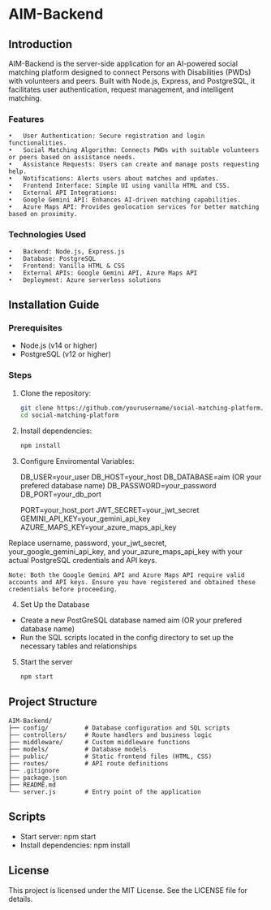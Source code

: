 # AIM-Backend

## Introduction 

AIM-Backend is the server-side application for an AI-powered social matching platform designed to connect Persons with Disabilities (PWDs) with volunteers and peers. Built with Node.js, Express, and PostgreSQL, it facilitates user authentication, request management, and intelligent matching.


### Features

	•	User Authentication: Secure registration and login functionalities.
	•	Social Matching Algorithm: Connects PWDs with suitable volunteers or peers based on assistance needs.
	•	Assistance Requests: Users can create and manage posts requesting help.
	•	Notifications: Alerts users about matches and updates.
	•	Frontend Interface: Simple UI using vanilla HTML and CSS.
	•	External API Integrations:
	•	Google Gemini API: Enhances AI-driven matching capabilities.
	•	Azure Maps API: Provides geolocation services for better matching based on proximity.

### Technologies Used
	•	Backend: Node.js, Express.js
	•	Database: PostgreSQL
	•	Frontend: Vanilla HTML & CSS
	•	External APIs: Google Gemini API, Azure Maps API
	•	Deployment: Azure serverless solutions ￼

## Installation Guide


### Prerequisites

- Node.js (v14 or higher)
- PostgreSQL (v12 or higher)

### Steps

1. Clone the repository:

   ```bash
   git clone https://github.com/yourusername/social-matching-platform.git
   cd social-matching-platform

2.	Install dependencies:

    ```bash
    npm install

3.	Configure Enviromental Variables:

    DB_USER=your_user
    DB_HOST=your_host
    DB_DATABASE=aim (OR your prefered database name)
    DB_PASSWORD=your_password
    DB_PORT=your_db_port

    PORT=your_host_port
    JWT_SECRET=your_jwt_secret
    GEMINI_API_KEY=your_gemini_api_key
    AZURE_MAPS_KEY=your_azure_maps_api_key

Replace username, password, your_jwt_secret, your_google_gemini_api_key, and your_azure_maps_api_key with your actual PostgreSQL credentials and API keys.

    Note: Both the Google Gemini API and Azure Maps API require valid accounts and API keys. Ensure you have registered and obtained these credentials before proceeding.

4. Set Up the Database

- Create a new PostGreSQL database named aim (OR your prefered database name)
- Run the SQL scripts located in the config directory to set up the necessary tables and relationships

5. Start the server

    ```bash
    npm start

## Project Structure

    AIM-Backend/
    ├── config/          # Database configuration and SQL scripts
    ├── controllers/     # Route handlers and business logic
    ├── middleware/      # Custom middleware functions
    ├── models/          # Database models
    ├── public/          # Static frontend files (HTML, CSS)
    ├── routes/          # API route definitions
    ├── .gitignore
    ├── package.json
    ├── README.md
    └── server.js        # Entry point of the application

## Scripts

- Start server: npm start
- Install dependencies: npm install

## License

This project is licensed under the MIT License. See the LICENSE file for details.
